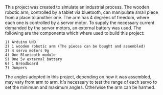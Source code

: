 This project was created to simulate an industrial process. The wooden robotic arm, controlled by a tablet via bluetooth, can manipulate small piece from a place to another one. The arm has 4 degrees of freedom, where each one is controlled by a servor motor. To supply the necessary current demanded by the servor motors, an external battery was used. The following are the components which where used to build this project:

    1) Arduino UNO
    2) 1 wooden robotic arm (The pieces can be bought and assembled)
    3) 4 servo motors 9g
    4) One Bluetooth module
    5) One 5v external battery
    6) 1 Breadboard
    7) Jumpers

The angles adopted in this project, depending on how it was assembled, may vary from arm to arm.
It's necessary to test the range of each servo to set the minimum and maximum angles. Otherwise
the arm can be harmed.